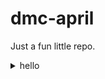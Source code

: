 # dmc-april
Just a fun little repo. 



  <details><summary>hello</summary>
  sdkjlasl;kdj
    sdlkjsalk;dj
    as;lkdjas;lkdj
  </details>
